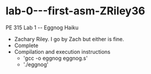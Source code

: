 # lab-0---first-asm-ZRiley36
PE 315 Lab 1 -- Eggnog Haiku

* Zachary Riley. I go by Zach but either is fine.
* Complete
* Compilation and execution instructions
  * 'gcc -o eggnog eggnog.s'
  * './eggnog'
